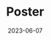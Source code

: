 ---
collection: talks
date: 2023-06-07
title: "Poster"
venue: "ICASSP 2023 - 2023 IEEE International Conference on Acoustics, Speech, and Signal Processing"
location: "Rhodes Island, Greece"
# paperurl: 
# slidesurl: 'http://sarapv.github.io/files/slides/mcm2025.pdf'
videourl: 'https://www.youtube.com/watch?v=urZdCFFssXI'
# abstract: 
---